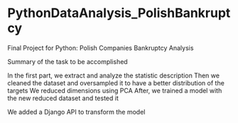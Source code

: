 # PythonDataAnalysis_PolishBankruptcy
 Final Project for Python: Polish Companies Bankruptcy Analysis

 Summary of the task to be accomplished

 In the first part, we extract and analyze the statistic description
 Then we cleaned the dataset and oversampled it to have a better distribution of the targets
 We reduced dimensions using PCA
 After, we trained a model with the new reduced dataset and tested it

 We added a Django API to transform the model 
